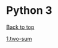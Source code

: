 # Python 3

[Back to top](../README.md)

[1.two-sum](https://raw.githubusercontent.com/novate/brosseurs/master/py/src/1.two-sum.py)
